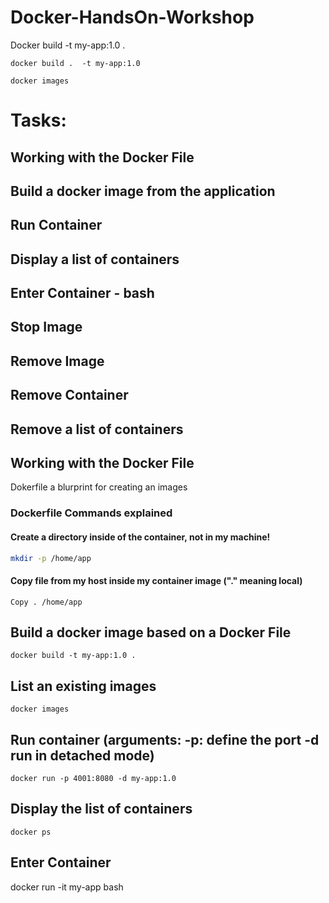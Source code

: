 # Docker-HandsOn-Workshop


Docker build -t my-app:1.0 .

```
docker build .  -t my-app:1.0

```

```
docker images

```

# Tasks:
## Working with the Docker File
##  Build a docker image from the application
##  Run Container
##  Display a list of containers
##  Enter Container - bash
##  Stop Image
##  Remove Image
##  Remove Container
##  Remove a list of containers


## Working with the Docker File

Dokerfile a blurprint for creating an images

### Dockerfile Commands explained

#### Create a directory inside of the container, not in my machine!
```bash
mkdir -p /home/app
```

#### Copy file from my host inside my container image ("." meaning local)
```
Copy . /home/app
```

## Build a docker image based on a Docker File

```
docker build -t my-app:1.0 .
```
## List an existing images

```
docker images
```

## Run container (arguments: -p: define the port -d run in detached mode)
```
docker run -p 4001:8080 -d my-app:1.0
```

## Display the list of containers
```
docker ps
```

## Enter Container
docker run -it my-app bash











